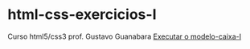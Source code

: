 # html-css-exercicios-I
 Curso html5/css3 prof. Gustavo Guanabara
 <a href="https://wilson0409roberto.github.io/html-css-exercicios-I/exercicios/caixas-modelos/modelo-caixa-I.png">Executar o modelo-caixa-I</a>
